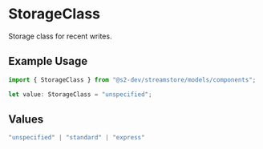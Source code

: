 # StorageClass

Storage class for recent writes.

## Example Usage

```typescript
import { StorageClass } from "@s2-dev/streamstore/models/components";

let value: StorageClass = "unspecified";
```

## Values

```typescript
"unspecified" | "standard" | "express"
```
